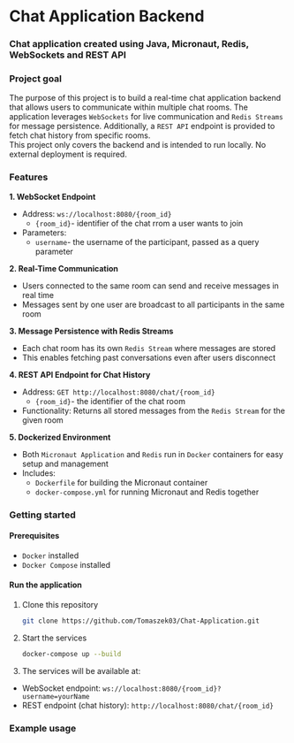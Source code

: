 # Chat Application Backend
### Chat application created using Java, Micronaut, Redis, WebSockets and REST API

### Project goal
The purpose of this project is to build a real-time chat application backend that allows users to communicate within multiple chat rooms. 
The application leverages `WebSockets` for live communication and `Redis Streams` for message persistence.
Additionally, a `REST API` endpoint is provided to fetch chat history from specific rooms.
<br>
This project only covers the backend and is intended to run locally. 
No external deployment is required.

### Features
**1. WebSocket Endpoint**
* Address: `ws://localhost:8080/{room_id}`
  * `{room_id}`- identifier of the chat rrom a user wants to join
* Parameters:
  * `username`- the username of the participant, passed as a query parameter

**2. Real-Time Communication**
* Users connected to the same room can send and receive messages in real time
* Messages sent by one user are broadcast to all participants in the same room

**3. Message Persistence with Redis Streams**
* Each chat room has its own `Redis Stream` where messages are stored
* This enables fetching past conversations even after users disconnect

**4. REST API Endpoint for Chat History**
* Address: `GET http://localhost:8080/chat/{room_id}`
  * `{room_id}`- the identifier of the chat room
* Functionality: Returns all stored messages from the `Redis Stream` for the given room

**5. Dockerized Environment**
* Both `Micronaut Application` and `Redis` run in `Docker` containers for easy setup and management
* Includes:
  * `Dockerfile` for building the Micronaut container
  * `docker-compose.yml` for running Micronaut and Redis together


### Getting started

#### Prerequisites
* `Docker` installed
* `Docker Compose` installed

#### Run the application
1. Clone this repository
    ```bash
    git clone https://github.com/Tomaszek03/Chat-Application.git
    ```
2. Start the services
    ```bash
    docker-compose up --build
    ```

3. The services will be available at:
* WebSocket endpoint: `ws://localhost:8080/{room_id}?username=yourName`
* REST endpoint (chat history): `http://localhost:8080/chat/{room_id}`

### Example usage